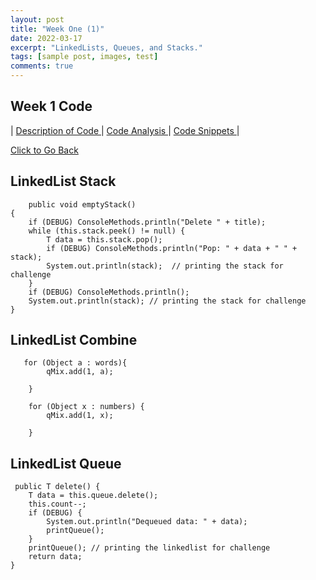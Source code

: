 ```yaml
---
layout: post
title: "Week One (1)"
date: 2022-03-17
excerpt: "LinkedLists, Queues, and Stacks."
tags: [sample post, images, test]
comments: true
---
```


## Week 1 Code 

|  <a href="#topic" class="btn btn-info"> Description of Code </a> |   <a href="#codeanalysis" class="btn btn-info"> Code Analysis </a>  |  <a href="#code" class="btn btn-info"> Code Snippets </a> | 



<div markdown="0"><a href="https://adhithin.github.io/posts/" class="btn btn-info"> Click to Go Back</a></div>

## LinkedList Stack 

        public void emptyStack()
    {
        if (DEBUG) ConsoleMethods.println("Delete " + title);
        while (this.stack.peek() != null) {
            T data = this.stack.pop();
            if (DEBUG) ConsoleMethods.println("Pop: " + data + " " + stack);
            System.out.println(stack);  // printing the stack for challenge
        }
        if (DEBUG) ConsoleMethods.println();
        System.out.println(stack); // printing the stack for challenge
    }


## LinkedList Combine 

 

       for (Object a : words){
            qMix.add(1, a);

        }

        for (Object x : numbers) {
            qMix.add(1, x);

        }


## LinkedList Queue

     public T delete() {
        T data = this.queue.delete();
        this.count--;
        if (DEBUG) {
            System.out.println("Dequeued data: " + data);
            printQueue();
        }
        printQueue(); // printing the linkedlist for challenge
        return data;
    }



